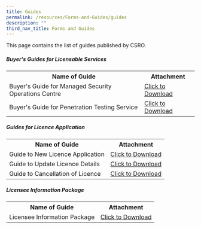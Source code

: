 ```yaml
---
title: Guides
permalink: /resources/Forms-and-Guides/guides
description: ""
third_nav_title: Forms and Guides
---
```

This page contains the list of guides published by CSRO.

##### Buyer's Guides for Licensable Services
<table>
<tbody><tr>
	<th><b>Name of Guide</b></th>
	<th><b>Attachment</b></th>
</tr>
<tr>
	<td>Buyer's Guide for Managed Security Operations Centre</td>
	<td><a href="/files/Guides/Buyer's%20Guide%20for%20MSOC.pdf" download>Click to Download</a></td>
</tr>
<tr>
	<td>Buyer's Guide for Penetration Testing Service</td>
	<td><a href="/files/Guides/Buyer's%20Guide%20for%20PT.pdf" download>Click to Download</a></td>
</tr>
</tbody>
</table>


##### Guides for Licence Application
<table>
<tbody><tr>
	<th><b>Name of Guide</b></th>
	<th><b>Attachment</b></th>
</tr>
<tr>
	<td>Guide to New Licence Application</td>
<td><a href="/files/Guides/Guide%20to%20New%20Licence%20Application.pdf" download>Click to Download</a></td>
</tr>
<tr>
	<td>Guide to Update Licence Details</td>
<td><a href="/files/Guides/Guide%20to%20Update%20Licence%20Details.pdf" download>Click to Download</a></td>
</tr>
<tr>
	<td>Guide to Cancellation of Licence</td>
<td><a href="/files/Guides/Guide%20to%20Cancellation%20of%20Licence.pdf" download>Click to Download</a></td>
</tr>
</tbody>
</table>

##### Licensee Information Package
<table>
<tbody><tr>
	<th><b>Name of Guide</b></th>
	<th><b>Attachment</b></th>
</tr>
<tr>
	<td>Licensee Information Package</td>
<td><a href="/files/Guides/Licensee%20Information%20Package.pdf" download>Click to Download</a></td>
</tr>
</tbody>
</table>
